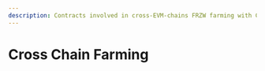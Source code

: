 ```yaml
---
description: Contracts involved in cross-EVM-chains FRZW farming with Celer
---
```


# Cross Chain Farming

